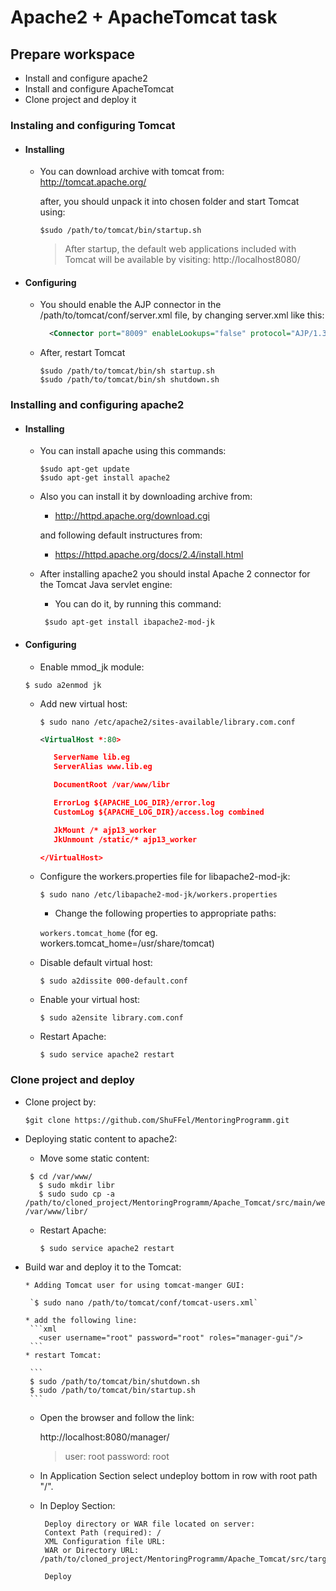 # Apache2 + ApacheTomcat task

## Prepare workspace
+ Install and configure apache2
+ Install and configure ApacheTomcat
+ Clone project and deploy it

### Instaling and configuring Tomcat
+ #### Installing
  + You can download archive with tomcat from:
     http://tomcat.apache.org/
     
     after, you should unpack it into chosen folder and start Tomcat using:
     
     `$sudo /path/to/tomcat/bin/startup.sh`
     >After startup, the default web applications included with Tomcat will be
      >available by visiting:
          http://localhost8080/
 
+ #### Configuring 
  + You should enable the AJP connector in the /path/to/tomcat/conf/server.xml file, by changing server.xml like this:
      ```xml
        <Connector port="8009" enableLookups="false" protocol="AJP/1.3" redirectPort="8443"/>
      ```
  + After, restart Tomcat
      ```
      $sudo /path/to/tomcat/bin/sh startup.sh
      $sudo /path/to/tomcat/bin/sh shutdown.sh
      ```

### Installing and configuring apache2
+ #### Installing
   + You can install apache using this commands:
       ```
       $sudo apt-get update
       $sudo apt-get install apache2
       ```
    + Also you can install it by downloading archive from:
        + http://httpd.apache.org/download.cgi

        and following default instructures from:
        + https://httpd.apache.org/docs/2.4/install.html
    + After installing apache2 you should instal Apache 2 connector for the Tomcat Java servlet engine:
      + You can do it, by running this command:
       
       ` $sudo apt-get install ibapache2-mod-jk`
+ #### Configuring
   * Enable mmod_jk module:

    `$ sudo a2enmod jk`

  * Add new virtual host:

    `$ sudo nano /etc/apache2/sites-available/library.com.conf`

     ```xml
     <VirtualHost *:80>

        ServerName lib.eg
        ServerAlias www.lib.eg

        DocumentRoot /var/www/libr

        ErrorLog ${APACHE_LOG_DIR}/error.log
        CustomLog ${APACHE_LOG_DIR}/access.log combined

        JkMount /* ajp13_worker
        JkUnmount /static/* ajp13_worker

     </VirtualHost>
     ```

  * Configure the workers.properties file for libapache2-mod-jk: 

      `$ sudo nano /etc/libapache2-mod-jk/workers.properties`

    * Change the following properties to appropriate paths:

    `workers.tomcat_home` (for eg. workers.tomcat_home=/usr/share/tomcat)

  * Disable default virtual host: 

    `$ sudo a2dissite 000-default.conf`

  * Enable your virtual host: 

    `$ sudo a2ensite library.com.conf`

  * Restart Apache: 

    `$ sudo service apache2 restart`

### Clone project and deploy
 + Clone project by:
   ```
   $git clone https://github.com/ShuFFel/MentoringProgramm.git
   ````
 + Deploying static content to apache2:
    + Move some static content:
    ```
     $ cd /var/www/
	   $ sudo mkdir libr
	   $ sudo sudo cp -a /path/to/cloned_project/MentoringProgramm/Apache_Tomcat/src/main/webapp/static /var/www/libr/
    ```
    + Restart Apache: 

	    `$ sudo service apache2 restart`
 + Build war and deploy it to the Tomcat:
       
       * Adding Tomcat user for using tomcat-manger GUI: 

        `$ sudo nano /path/to/tomcat/conf/tomcat-users.xml`

       * add the following line: 
        ```xml
          <user username="root" password="root" roles="manager-gui"/>
        ```
       * restart Tomcat:

        ```
        $ sudo /path/to/tomcat/bin/shutdown.sh
        $ sudo /path/to/tomcat/bin/startup.sh	
        ```
    * Open the browser and follow the link: 

         http://localhost:8080/manager/

       > user: root
       > password: root

    * In Application Section select undeploy bottom in row with root path "/".

    * In Deploy Section:

       ``` 	
        Deploy directory or WAR file located on server:
        Context Path (required): /
        XML Configuration file URL:
        WAR or Directory URL:  /path/to/cloned_project/MentoringProgramm/Apache_Tomcat/src/target/springData.war

        Deploy
       ```
